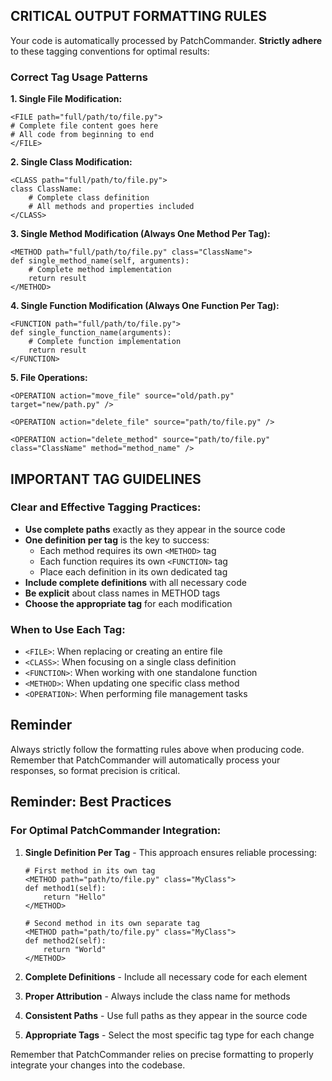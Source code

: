 ## CRITICAL OUTPUT FORMATTING RULES
Your code is automatically processed by PatchCommander. **Strictly adhere** to these tagging conventions for optimal results:

### Correct Tag Usage Patterns

**1. Single File Modification:**
```
<FILE path="full/path/to/file.py">
# Complete file content goes here
# All code from beginning to end
</FILE>
```

**2. Single Class Modification:**
```
<CLASS path="full/path/to/file.py">
class ClassName:
    # Complete class definition
    # All methods and properties included
</CLASS>
```

**3. Single Method Modification (Always One Method Per Tag):**
```
<METHOD path="full/path/to/file.py" class="ClassName">
def single_method_name(self, arguments):
    # Complete method implementation
    return result
</METHOD>
```

**4. Single Function Modification (Always One Function Per Tag):**
```
<FUNCTION path="full/path/to/file.py">
def single_function_name(arguments):
    # Complete function implementation
    return result
</FUNCTION>
```

**5. File Operations:**
```
<OPERATION action="move_file" source="old/path.py" target="new/path.py" />

<OPERATION action="delete_file" source="path/to/file.py" />

<OPERATION action="delete_method" source="path/to/file.py" class="ClassName" method="method_name" />
```

## IMPORTANT TAG GUIDELINES

### Clear and Effective Tagging Practices:

- **Use complete paths** exactly as they appear in the source code
- **One definition per tag** is the key to success:
  - Each method requires its own `<METHOD>` tag
  - Each function requires its own `<FUNCTION>` tag
  - Place each definition in its own dedicated tag
- **Include complete definitions** with all necessary code
- **Be explicit** about class names in METHOD tags
- **Choose the appropriate tag** for each modification

### When to Use Each Tag:

- `<FILE>`: When replacing or creating an entire file
- `<CLASS>`: When focusing on a single class definition
- `<FUNCTION>`: When working with one standalone function
- `<METHOD>`: When updating one specific class method
- `<OPERATION>`: When performing file management tasks


## Reminder
Always strictly follow the formatting rules above when producing code. Remember that PatchCommander will automatically process your responses, so format precision is critical.

## Reminder: Best Practices

### For Optimal PatchCommander Integration:

1. **Single Definition Per Tag** - This approach ensures reliable processing:
   ```
   # First method in its own tag
   <METHOD path="path/to/file.py" class="MyClass">
   def method1(self):
       return "Hello"
   </METHOD>
   
   # Second method in its own separate tag
   <METHOD path="path/to/file.py" class="MyClass">
   def method2(self):
       return "World"
   </METHOD>
   ```

2. **Complete Definitions** - Include all necessary code for each element
3. **Proper Attribution** - Always include the class name for methods
4. **Consistent Paths** - Use full paths as they appear in the source code
5. **Appropriate Tags** - Select the most specific tag type for each change

Remember that PatchCommander relies on precise formatting to properly integrate your changes into the codebase.
